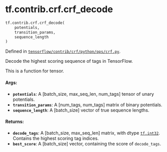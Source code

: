 <div itemscope itemtype="http://developers.google.com/ReferenceObject">
<meta itemprop="name" content="tf.contrib.crf.crf_decode" />
<meta itemprop="path" content="Stable" />
</div>

# tf.contrib.crf.crf_decode

``` python
tf.contrib.crf.crf_decode(
    potentials,
    transition_params,
    sequence_length
)
```



Defined in [`tensorflow/contrib/crf/python/ops/crf.py`](/code/stable/tensorflow/contrib/crf/python/ops/crf.py).

Decode the highest scoring sequence of tags in TensorFlow.

This is a function for tensor.

#### Args:

* <b>`potentials`</b>: A [batch_size, max_seq_len, num_tags] tensor of
            unary potentials.
* <b>`transition_params`</b>: A [num_tags, num_tags] matrix of
            binary potentials.
* <b>`sequence_length`</b>: A [batch_size] vector of true sequence lengths.


#### Returns:

* <b>`decode_tags`</b>: A [batch_size, max_seq_len] matrix, with dtype <a href="../../../tf.md#int32"><code>tf.int32</code></a>.
              Contains the highest scoring tag indices.
* <b>`best_score`</b>: A [batch_size] vector, containing the score of `decode_tags`.
